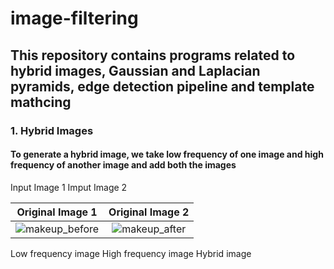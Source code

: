 # image-filtering
## This repository contains programs related to hybrid images, Gaussian and Laplacian pyramids, edge detection pipeline and template mathcing

### 1. Hybrid Images
#### To generate a hybrid image, we take low frequency of one image and high frequency of another image and add both the images 
Input Image 1                                  Imput Image 2

Original Image 1             |  Original Image 2
:-------------------------:|:-------------------------:
![makeup_before](https://user-images.githubusercontent.com/61328094/193397429-6223bca1-7e98-4754-8612-e726aa088694.jpg)  |  ![makeup_after](https://user-images.githubusercontent.com/61328094/193397437-a728eb55-f5b9-431d-8847-aff47e4e4e48.jpg)





Low frequency image 
High frequency image 
Hybrid image 
